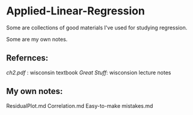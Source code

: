 # Applied-Linear-Regression

Some are collections of good materials I've used for studying regression.

Some are my own notes.

## Refernces:
*ch2.pdf* : wisconsin textbook
*Great Stuff*: wisconsion lecture notes

## My own notes:
ResidualPlot.md
Correlation.md
Easy-to-make mistakes.md

